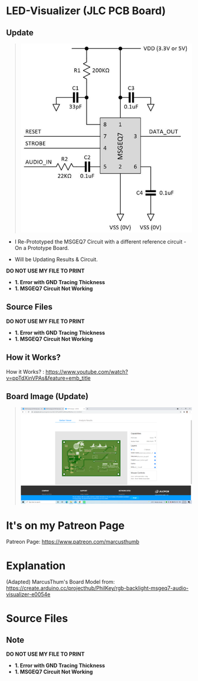 # LED-Visualizer (JLC PCB Board)

## Update

> ![](articles-max0419-09-msgeq7-mono-circuit.jpg)

 - I Re-Prototyped the MSGEQ7 Circuit with a different reference circuit - On a Prototype Board.

 - Will be Updating Results & Circuit.

**DO NOT USE MY FILE TO PRINT**

 - **1. Error with GND Tracing Thickness**
 - **1. MSGEQ7 Circuit Not Working**

## Source Files

**DO NOT USE MY FILE TO PRINT**

 - **1. Error with GND Tracing Thickness**
 - **1. MSGEQ7 Circuit Not Working**

## How it Works?

How it Works? : https://www.youtube.com/watch?v=ppTdXinVPAs&feature=emb_title

## Board Image (Update)

> ![](Board_Image.png)

# It's on my Patreon Page

Patreon Page: https://www.patreon.com/marcusthumb

# Explanation
(Adapted) MarcusThum's Board Model from: https://create.arduino.cc/projecthub/PhilKey/rgb-backlight-msgeq7-audio-visualizer-e0054e

# Source Files


## Note

**DO NOT USE MY FILE TO PRINT**

 - **1. Error with GND Tracing Thickness**
 - **1. MSGEQ7 Circuit Not Working**
